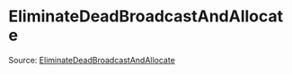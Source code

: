 # EliminateDeadBroadcastAndAllocate

Source: [EliminateDeadBroadcastAndAllocate](../../csrc/device_lower/pass/warp_reduce.cpp#L64)
